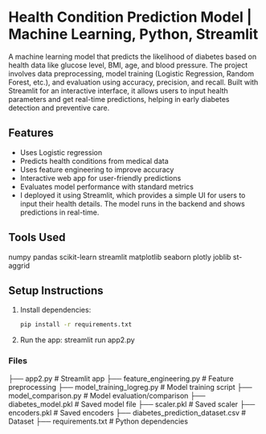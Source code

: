 # Health Condition Prediction Model | Machine Learning, Python, Streamlit

A machine learning model that predicts the likelihood of diabetes based on health data like glucose level, BMI, age, and blood pressure. The project involves data preprocessing, model training (Logistic Regression, Random Forest, etc.), and evaluation using accuracy, precision, and recall. Built with Streamlit for an interactive interface, it allows users to input health parameters and get real-time predictions, helping in early diabetes detection and preventive care.

## Features
- Uses Logistic regression
- Predicts health conditions from medical data
- Uses feature engineering to improve accuracy
- Interactive web app for user-friendly predictions
- Evaluates model performance with standard metrics
- I deployed it using Streamlit, which provides a simple UI for users to input their health details. The model runs in the backend and shows predictions in real-time.

## Tools Used
numpy
pandas
scikit-learn
streamlit
matplotlib
seaborn
plotly
joblib
st-aggrid

## Setup Instructions

1. Install dependencies:
   ```bash
   pip install -r requirements.txt

2. Run the app:
   streamlit run app2.py

### Files

├── app2.py                    # Streamlit app
├── feature_engineering.py     # Feature preprocessing
├── model_training_logreg.py   # Model training script
├── model_comparison.py        # Model evaluation/comparison
├── diabetes_model.pkl         # Saved model file
├── scaler.pkl                 # Saved scaler
├── encoders.pkl               # Saved encoders
├── diabetes_prediction_dataset.csv  # Dataset
├── requirements.txt           # Python dependencies
